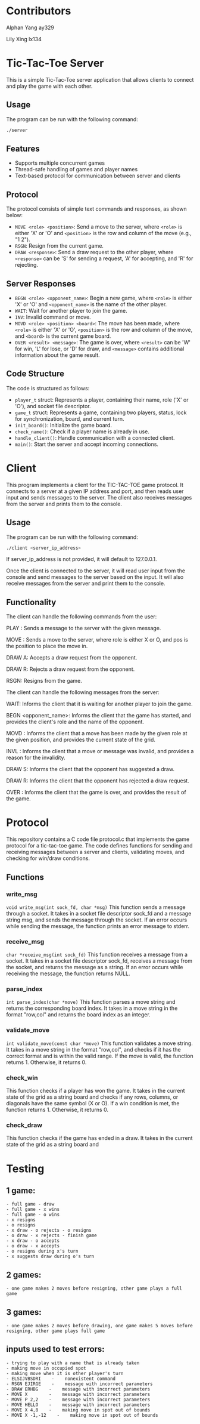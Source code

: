 # Contributors
Alphan Yang ay329

Lily Xing lx134

# Tic-Tac-Toe Server

This is a simple Tic-Tac-Toe server application that allows clients to connect and play the game with each other.

## Usage

The program can be run with the following command:

```bash
./server
```

## Features

- Supports multiple concurrent games
- Thread-safe handling of games and player names
- Text-based protocol for communication between server and clients

## Protocol

The protocol consists of simple text commands and responses, as shown below:

- `MOVE <role> <position>`: Send a move to the server, where `<role>` is either 'X' or 'O' and `<position>` is the row and column of the move (e.g., "1 2").
- `RSGN`: Resign from the current game.
- `DRAW <response>`: Send a draw request to the other player, where `<response>` can be 'S' for sending a request, 'A' for accepting, and 'R' for rejecting.

## Server Responses

- `BEGN <role> <opponent_name>`: Begin a new game, where `<role>` is either 'X' or 'O' and `<opponent_name>` is the name of the other player.
- `WAIT`: Wait for another player to join the game.
- `INV`: Invalid command or move.
- `MOVD <role> <position> <board>`: The move has been made, where `<role>` is either 'X' or 'O', `<position>` is the row and column of the move, and `<board>` is the current game board.
- `OVER <result> <message>`: The game is over, where `<result>` can be 'W' for win, 'L' for lose, or 'D' for draw, and `<message>` contains additional information about the game result.

## Code Structure

The code is structured as follows:

- `player_t` struct: Represents a player, containing their name, role ('X' or 'O'), and socket file descriptor.
- `game_t` struct: Represents a game, containing two players, status, lock for synchronization, board, and current turn.
- `init_board()`: Initialize the game board.
- `check_name()`: Check if a player name is already in use.
- `handle_client()`: Handle communication with a connected client.
- `main()`: Start the server and accept incoming connections.

# Client

This program implements a client for the TIC-TAC-TOE game protocol. It connects to a server at a given IP address and port, and then reads user input and sends messages to the server. The client also receives messages from the server and prints them to the console.

## Usage

The program can be run with the following command:

```bash
./client <server_ip_address>
```
If server_ip_address is not provided, it will default to 127.0.0.1.

Once the client is connected to the server, it will read user input from the console and send messages to the server based on the input. It will also receive messages from the server and print them to the console.

## Functionality
The client can handle the following commands from the user:

PLAY <message>: Sends a message to the server with the given message.
  
MOVE <role> <pos>: Sends a move to the server, where role is either X or O, and pos is the position to place the move in.
  
DRAW A: Accepts a draw request from the opponent.
  
DRAW R: Rejects a draw request from the opponent.
  
RSGN: Resigns from the game.
  
The client can handle the following messages from the server:

WAIT: Informs the client that it is waiting for another player to join the game.
  
BEGN <role> <opponent_name>: Informs the client that the game has started, and provides the client's role and the name of the opponent.
  
MOVD <role> <pos> <grid>: Informs the client that a move has been made by the given role at the given position, and provides the current state of the grid.
  
INVL <reason>: Informs the client that a move or message was invalid, and provides a reason for the invalidity.
  
DRAW S: Informs the client that the opponent has suggested a draw.
  
DRAW R: Informs the client that the opponent has rejected a draw request.
  
OVER <result>: Informs the client that the game is over, and provides the result of the game.
  

# Protocol

This repository contains a C code file protocol.c that implements the game protocol for a tic-tac-toe game. The code defines functions for sending and receiving messages between a server and clients, validating moves, and checking for win/draw conditions.

## Functions

### write_msg
```void write_msg(int sock_fd, char *msg)```
This function sends a message through a socket. It takes in a socket file descriptor sock_fd and a message string msg, and sends the message through the socket. If an error occurs while sending the message, the function prints an error message to stderr.

### receive_msg
```char *receive_msg(int sock_fd)```
This function receives a message from a socket. It takes in a socket file descriptor sock_fd, receives a message from the socket, and returns the message as a string. If an error occurs while receiving the message, the function returns NULL.

### parse_index
```int parse_index(char *move)```
This function parses a move string and returns the corresponding board index. It takes in a move string in the format "row,col" and returns the board index as an integer.

### validate_move
```int validate_move(const char *move)```
This function validates a move string. It takes in a move string in the format "row,col", and checks if it has the correct format and is within the valid range. If the move is valid, the function returns 1. Otherwise, it returns 0.

### check_win
This function checks if a player has won the game. It takes in the current state of the grid as a string board and checks if any rows, columns, or diagonals have the same symbol (X or O). If a win condition is met, the function returns 1. Otherwise, it returns 0.

### check_draw
This function checks if the game has ended in a draw. It takes in the current state of the grid as a string board and

# Testing

## 1 game:
    - full game - draw
    - full game - x wins
    - full game - o wins
    - x resigns
    - o resigns
    - x draw - o rejects - o resigns
    - o draw - x rejects - finish game
    - x draw - o accepts
    - o draw - x accepts
    - o resigns during x's turn
    - x suggests draw during o's turn
## 2 games:
    - one game makes 2 moves before resigning, other game plays a full game
## 3 games:
    - one game makes 2 moves before drawing, one game makes 5 moves before resigning, other game plays full game
## inputs used to test errors:
    - trying to play with a name that is already taken
    - making move in occupied spot
    - making move when it is other player's turn
    - ELSIJVBSDRI    -    nonexistent command
    - RSGN EJIRGE    -    message with incorrect parameters
    - DRAW ERHBG    -    message with incorrect parameters
    - MOVE X        -    message with incorrect parameters
    - MOVE P 2,2    -    message with incorrect parameters
    - MOVE HELLO    -    message with incorrect parameters
    - MOVE X 4,8    -    making move in spot out of bounds
    - MOVE X -1,-12    -    making move in spot out of bounds
